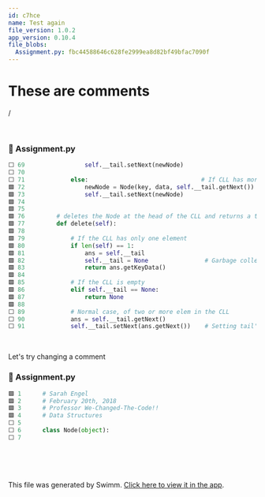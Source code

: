 ```yaml
---
id: c7hce
name: Test again
file_version: 1.0.2
app_version: 0.10.4
file_blobs:
  Assignment.py: fbc44588646c628fe2999ea8d82bf49bfac7090f
---
```


# These are comments

/

<br/>


<!-- NOTE-swimm-snippet: the lines below link your snippet to Swimm -->
### 📄 Assignment.py
```python
⬜ 69                 self.__tail.setNext(newNode)
⬜ 70             
⬜ 71             else:                                # If CLL has more than 1 item
🟩 72                 newNode = Node(key, data, self.__tail.getNext())
🟩 73                 self.__tail.setNext(newNode)
🟩 74             
🟩 75         
🟩 76         # deletes the Node at the head of the CLL and returns a tuple containing the deleted key/data pair   
🟩 77         def delete(self):
🟩 78             
🟩 79             # If the CLL has only one element 
🟩 80             if len(self) == 1:
🟩 81                 ans = self.__tail
🟩 82                 self.__tail = None                # Garbage collection safe
🟩 83                 return ans.getKeyData() 
🟩 84             
🟩 85             # If the CLL is empty
🟩 86             elif self.__tail == None:
🟩 87                 return None
🟩 88             
⬜ 89             # Normal case, of two or more elem in the CLL
⬜ 90             ans = self.__tail.getNext()
⬜ 91             self.__tail.setNext(ans.getNext())    # Setting tail's next to the one past the head we're deleting
```

<br/>

Let's try changing a comment
<!-- NOTE-swimm-snippet: the lines below link your snippet to Swimm -->
### 📄 Assignment.py
```python
🟩 1      # Sarah Engel
🟩 2      # February 20th, 2018
🟩 3      # Professor We-Changed-The-Code!!
🟩 4      # Data Structures
⬜ 5      
⬜ 6      class Node(object):
⬜ 7          
```

<br/>

<br/>

<br/>

This file was generated by Swimm. [Click here to view it in the app](https://app.swimm.io/repos/Z2l0aHViJTNBJTNBQ2lyY3VsYXJMaW5rZWRMaXN0JTNBJTNBc2FlbmdlbA==/docs/c7hce).